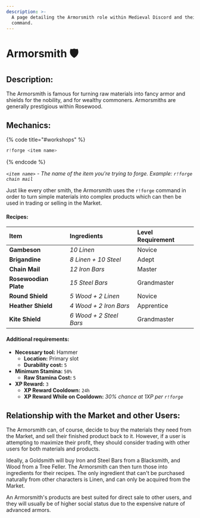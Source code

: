 ```yaml
---
description: >-
  A page detailing the Armorsmith role within Medieval Discord and their forge
  command.
---
```


# Armorsmith 🛡️

## Description:

The Armorsmith is famous for turning raw materials into fancy armor and shields for the nobility, and for wealthy commoners. Armorsmiths are generally prestigious within Rosewood.

## Mechanics:

{% code title="\#workshops" %}
```javascript
r!forge <item name>
```
{% endcode %}

_`<item name>`_ _- The name of the item you're trying to forge. Example:_ _`r!forge chain mail`_

Just like every other smith, the Armorsmith uses the `r!forge` command in order to turn simple materials into complex products which can then be used in trading or selling in the Market.

#### Recipes:

| **Item** | Ingredients | Level Requirement |
| :--- | :--- | :--- |
| **Gambeson** | _10 Linen_ | Novice |
| **Brigandine** | _8 Linen + 10 Steel_  | Adept |
| **Chain Mail** | _12 Iron Bars_ | Master |
| **Rosewoodian Plate** | _15 Steel Bars_ | Grandmaster |
| **Round Shield** | _5 Wood + 2 Linen_ | Novice |
| **Heather Shield** | _4 Wood + 2 Iron Bars_ | Apprentice |
| **Kite Shield** | _6 Wood + 2 Steel Bars_ | Grandmaster |

#### Additional requirements:

* **Necessary tool:** Hammer
  * **Location:** Primary slot
  * **Durability cost:** `5`
* **Minimum Stamina:** `50%`
  * **Raw Stamina Cost:** `5`
* **XP Reward:** `3`
  * **XP Reward Cooldown:** `24h`
  * **XP Reward While on Cooldown:** _30% chance at 1XP per `r!forge`_

## Relationship with the Market and other Users:

The Armorsmith can, of course, decide to buy the materials they need from the Market, and sell their finished product back to it. However, if a user is attempting to maximize their profit, they should consider trading with other users for both materials and products.

Ideally, a Goldsmith will buy Iron and Steel Bars from a Blacksmith, and Wood from a Tree Feller. The Armorsmith can then turn those into ingredients for their recipes. The only ingredient that can't be purchased naturally from other characters is Linen, and can only be acquired from the Market.

An Armorsmith's products are best suited for direct sale to other users, and they will usually be of higher social status due to the expensive nature of advanced armors.


